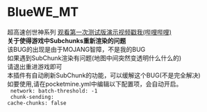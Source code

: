 # BlueWE_MT
超高速创世神系列
<a href="https://www.bilibili.com/video/av14524120/">观看第一次测试版演示视频戳我(哔哩哔哩)</a><br>
<b>关于使得游戏中Subchunks重新渲染的问题</b><br>该BUG的出现是由于MOJANG智障，不是我的BUG<br>如果遇到SubChunk渲染有问题(地图中间突然变透明什么什么的)<br>请退出重进游戏即可<br>本插件有自动刷新SubChunk的功能，可以缓解这个BUG(不是完全解决)<br>如要使用,请在pocketmine.yml中编辑以下配置项，会自动开启。<br>
<code>
network:
 batch-threshold: -1
</code><br>
<code>
chunk-sending:
 cache-chunks: false
</code>